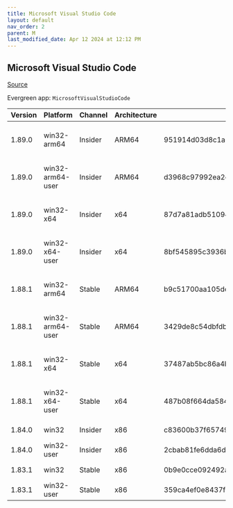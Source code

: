 ```yaml
---
title: Microsoft Visual Studio Code
layout: default
nav_order: 2
parent: M
last_modified_date: Apr 12 2024 at 12:12 PM
---
```


## Microsoft Visual Studio Code

[Source](https://code.visualstudio.com)

Evergreen app: `MicrosoftVisualStudioCode`

| Version | Platform         | Channel | Architecture | Sha256                                                           | URI                                                                                                                                                                                                                                                                                                            |
| ------- | ---------------- | ------- | ------------ | ---------------------------------------------------------------- | -------------------------------------------------------------------------------------------------------------------------------------------------------------------------------------------------------------------------------------------------------------------------------------------------------------- |
| 1.89.0  | win32-arm64      | Insider | ARM64        | 951914d03d8c1a069983aaa4166d1b9b1c66d8e76b7116117772f24e9ceb6164 | [https://vscode.download.prss.microsoft.com/dbazure/download/insider/50a6f4f200c5a33f47997eb6a8966e50cf219e21/VSCodeSetup-arm64-1.89.0-insider.exe](https://vscode.download.prss.microsoft.com/dbazure/download/insider/50a6f4f200c5a33f47997eb6a8966e50cf219e21/VSCodeSetup-arm64-1.89.0-insider.exe)         |
| 1.89.0  | win32-arm64-user | Insider | ARM64        | d3968c97992ea2e7a5a8352b2ff25b18931f1245f9bafdf4ac2c1747d405548b | [https://vscode.download.prss.microsoft.com/dbazure/download/insider/50a6f4f200c5a33f47997eb6a8966e50cf219e21/VSCodeUserSetup-arm64-1.89.0-insider.exe](https://vscode.download.prss.microsoft.com/dbazure/download/insider/50a6f4f200c5a33f47997eb6a8966e50cf219e21/VSCodeUserSetup-arm64-1.89.0-insider.exe) |
| 1.89.0  | win32-x64        | Insider | x64          | 87d7a81adb51094649ba5fd4f23c6e88a0c91fe8daecc0b0f97b25169947e748 | [https://vscode.download.prss.microsoft.com/dbazure/download/insider/50a6f4f200c5a33f47997eb6a8966e50cf219e21/VSCodeSetup-x64-1.89.0-insider.exe](https://vscode.download.prss.microsoft.com/dbazure/download/insider/50a6f4f200c5a33f47997eb6a8966e50cf219e21/VSCodeSetup-x64-1.89.0-insider.exe)             |
| 1.89.0  | win32-x64-user   | Insider | x64          | 8bf545895c3936bee019c5745bd54cd3b25803336421aa1b3126740793638264 | [https://vscode.download.prss.microsoft.com/dbazure/download/insider/50a6f4f200c5a33f47997eb6a8966e50cf219e21/VSCodeUserSetup-x64-1.89.0-insider.exe](https://vscode.download.prss.microsoft.com/dbazure/download/insider/50a6f4f200c5a33f47997eb6a8966e50cf219e21/VSCodeUserSetup-x64-1.89.0-insider.exe)     |
| 1.88.1  | win32-arm64      | Stable  | ARM64        | b9c51700aa105de1308583470daefc3120183c7fcd7ccac7b7e531ead348e8e3 | [https://vscode.download.prss.microsoft.com/dbazure/download/stable/e170252f762678dec6ca2cc69aba1570769a5d39/VSCodeSetup-arm64-1.88.1.exe](https://vscode.download.prss.microsoft.com/dbazure/download/stable/e170252f762678dec6ca2cc69aba1570769a5d39/VSCodeSetup-arm64-1.88.1.exe)                           |
| 1.88.1  | win32-arm64-user | Stable  | ARM64        | 3429de8c54dbfdb695e709e8233b735c7f47800be66d2ff3d594da2147f818af | [https://vscode.download.prss.microsoft.com/dbazure/download/stable/e170252f762678dec6ca2cc69aba1570769a5d39/VSCodeUserSetup-arm64-1.88.1.exe](https://vscode.download.prss.microsoft.com/dbazure/download/stable/e170252f762678dec6ca2cc69aba1570769a5d39/VSCodeUserSetup-arm64-1.88.1.exe)                   |
| 1.88.1  | win32-x64        | Stable  | x64          | 37487ab5bc86a4ba0d9cd92dd5acb045cbb32d705f9a13505011d4a2435851d2 | [https://vscode.download.prss.microsoft.com/dbazure/download/stable/e170252f762678dec6ca2cc69aba1570769a5d39/VSCodeSetup-x64-1.88.1.exe](https://vscode.download.prss.microsoft.com/dbazure/download/stable/e170252f762678dec6ca2cc69aba1570769a5d39/VSCodeSetup-x64-1.88.1.exe)                               |
| 1.88.1  | win32-x64-user   | Stable  | x64          | 487b08f664da5845cfa5fb63adc958b68eb2b58aaf5542d894f0a2a4bf93444c | [https://vscode.download.prss.microsoft.com/dbazure/download/stable/e170252f762678dec6ca2cc69aba1570769a5d39/VSCodeUserSetup-x64-1.88.1.exe](https://vscode.download.prss.microsoft.com/dbazure/download/stable/e170252f762678dec6ca2cc69aba1570769a5d39/VSCodeUserSetup-x64-1.88.1.exe)                       |
| 1.84.0  | win32            | Insider | x86          | c83600b37f65749ea9e16496847bbfd967dece2472cee7d8011ae719e2633c18 | [https://az764295.vo.msecnd.net/insider/0c36b92c82064882a228487040187cfc13669c0f/VSCodeSetup-ia32-1.84.0-insider.exe](https://az764295.vo.msecnd.net/insider/0c36b92c82064882a228487040187cfc13669c0f/VSCodeSetup-ia32-1.84.0-insider.exe)                                                                     |
| 1.84.0  | win32-user       | Insider | x86          | 2cbab81fe6dda6dfb07751707107db95ba7afa0a6ada65a1df78a04eef0aadf5 | [https://az764295.vo.msecnd.net/insider/0c36b92c82064882a228487040187cfc13669c0f/VSCodeUserSetup-ia32-1.84.0-insider.exe](https://az764295.vo.msecnd.net/insider/0c36b92c82064882a228487040187cfc13669c0f/VSCodeUserSetup-ia32-1.84.0-insider.exe)                                                             |
| 1.83.1  | win32            | Stable  | x86          | 0b9e0cce092492a88cdaf12048e3630290944b051f3194c5ca3d6b7012f05e7f | [https://az764295.vo.msecnd.net/stable/a6606b6ca720bca780c2d3c9d4cc3966ff2eca12/VSCodeSetup-ia32-1.83.1.exe](https://az764295.vo.msecnd.net/stable/a6606b6ca720bca780c2d3c9d4cc3966ff2eca12/VSCodeSetup-ia32-1.83.1.exe)                                                                                       |
| 1.83.1  | win32-user       | Stable  | x86          | 359ca4ef0e8437f7e5183a97a9d79834463a3df88bb10c82c48cc2bd53b8a7e5 | [https://az764295.vo.msecnd.net/stable/a6606b6ca720bca780c2d3c9d4cc3966ff2eca12/VSCodeUserSetup-ia32-1.83.1.exe](https://az764295.vo.msecnd.net/stable/a6606b6ca720bca780c2d3c9d4cc3966ff2eca12/VSCodeUserSetup-ia32-1.83.1.exe)                                                                               |
